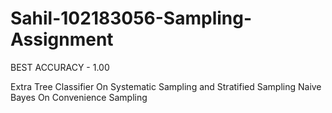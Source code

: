 # Sahil-102183056-Sampling-Assignment
BEST ACCURACY - 1.00

Extra Tree Classifier On Systematic Sampling and Stratified Sampling
Naive Bayes On Convenience Sampling
